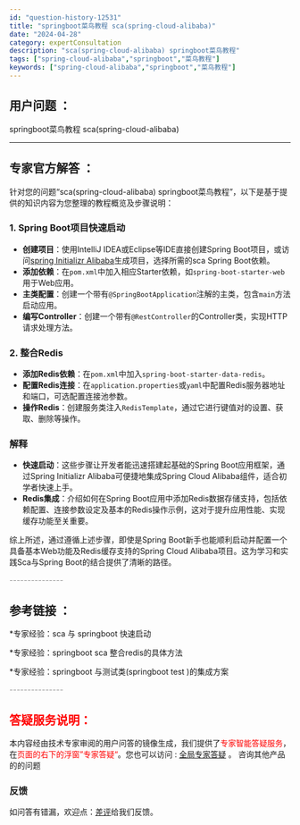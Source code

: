 ```yaml
---
id: "question-history-12531"
title: "springboot菜鸟教程 sca(spring-cloud-alibaba)"
date: "2024-04-28"
category: expertConsultation
description: "sca(spring-cloud-alibaba) springboot菜鸟教程"
tags: ["spring-cloud-alibaba","springboot","菜鸟教程"]
keywords: ["spring-cloud-alibaba","springboot","菜鸟教程"]
---
```


## 用户问题 ： 
 springboot菜鸟教程 sca(spring-cloud-alibaba) 

---------------
## 专家官方解答 ：

针对您的问题“sca(spring-cloud-alibaba) springboot菜鸟教程”，以下是基于提供的知识内容为您整理的教程概览及步骤说明：

### 1. Spring Boot项目快速启动
- **创建项目**：使用IntelliJ IDEA或Eclipse等IDE直接创建Spring Boot项目，或访问[spring Initializr Alibaba](https://start.aliyun.com)生成项目，选择所需的sca Spring Boot依赖。
- **添加依赖**：在`pom.xml`中加入相应Starter依赖，如`spring-boot-starter-web`用于Web应用。
- **主类配置**：创建一个带有`@SpringBootApplication`注解的主类，包含`main`方法启动应用。
- **编写Controller**：创建一个带有`@RestController`的Controller类，实现HTTP请求处理方法。

### 2. 整合Redis
- **添加Redis依赖**：在`pom.xml`中加入`spring-boot-starter-data-redis`。
- **配置Redis连接**：在`application.properties`或`yaml`中配置Redis服务器地址和端口，可选配置连接池参数。
- **操作Redis**：创建服务类注入`RedisTemplate`，通过它进行键值对的设置、获取、删除等操作。

### 解释
- **快速启动**：这些步骤让开发者能迅速搭建起基础的Spring Boot应用框架，通过Spring Initializr Alibaba可便捷地集成Spring Cloud Alibaba组件，适合初学者快速上手。
- **Redis集成**：介绍如何在Spring Boot应用中添加Redis数据存储支持，包括依赖配置、连接参数设定及基本的Redis操作示例，这对于提升应用性能、实现缓存功能至关重要。

综上所述，通过遵循上述步骤，即使是Spring Boot新手也能顺利启动并配置一个具备基本Web功能及Redis缓存支持的Spring Cloud Alibaba项目。这为学习和实践Sca与Spring Boot的结合提供了清晰的路径。


<font color="#949494">---------------</font> 


## 参考链接 ：

*专家经验：sca 与 springboot 快速启动 
 
 *专家经验：springboot sca 整合redis的具体方法 
 
 *专家经验：springboot 与测试类(springboot test )的集成方案 


 <font color="#949494">---------------</font> 
 


## <font color="#FF0000">答疑服务说明：</font> 

本内容经由技术专家审阅的用户问答的镜像生成，我们提供了<font color="#FF0000">专家智能答疑服务</font>，在<font color="#FF0000">页面的右下的浮窗”专家答疑“</font>。您也可以访问 : [全局专家答疑](https://opensource.alibaba.com/chatBot) 。 咨询其他产品的的问题

### 反馈
如问答有错漏，欢迎点：[差评](https://ai.nacos.io/user/feedbackByEnhancerGradePOJOID?enhancerGradePOJOId=12624)给我们反馈。
